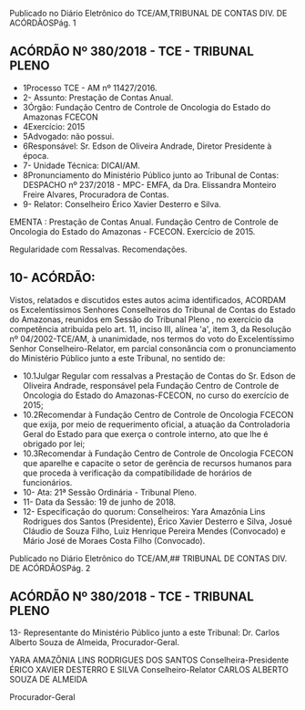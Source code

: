 Publicado  no  Diário Eletrônico do TCE/AM,TRIBUNAL DE CONTAS DIV. DE  ACÓRDÃOSPág. 1

## ACÓRDÃO Nº 380/2018 - TCE - TRIBUNAL PLENO

- 1Processo TCE - AM nº 11427/2016.
- 2- Assunto: Prestação de Contas Anual.
- 3Órgão: Fundação  Centro  de  Controle  de  Oncologia  do  Estado  do  Amazonas  FCECON
- 4Exercício: 2015
- 5Advogado: não possui.
- 6Responsável: Sr. Edson de Oliveira Andrade, Diretor Presidente à época.
- 7- Unidade Técnica: DICAI/AM.
- 8Pronunciamento do Ministério Público junto ao Tribunal de Contas: DESPACHO nº 237/2018 - MPC- EMFA, da Dra. Elissandra Monteiro Freire Alvares, Procuradora de Contas.
- 9- Relator: Conselheiro Érico Xavier Desterro e Silva.

EMENTA : Prestação  de  Contas  Anual.  Fundação Centro  de  Controle  de  Oncologia  do  Estado do Amazonas - FCECON. Exercício de 2015.

Regularidade com Ressalvas. Recomendações.

## 10- ACÓRDÃO:

Vistos, relatados e discutidos estes autos acima identificados, ACORDAM os Excelentíssimos Senhores Conselheiros do Tribunal de Contas do Estado do Amazonas,  reunidos  em  Sessão  do Tribunal  Pleno ,  no  exercício  da  competência atribuída pelo art. 11, inciso III, alínea 'a', item 3, da Resolução nº 04/2002-TCE/AM, à unanimidade, nos termos do voto do Excelentíssimo Senhor Conselheiro-Relator, em parcial consonância com o pronunciamento do Ministério Público junto a este Tribunal, no sentido de:

- 10.1Julgar  Regular  com  ressalvas a  Prestação  de  Contas  do Sr. Edson de Oliveira Andrade, responsável pela Fundação Centro de Controle de Oncologia do Estado do Amazonas-FCECON, no curso do exercício de 2015;
- 10.2Recomendar à  Fundação  Centro  de  Controle  de  Oncologia  FCECON que exija, por meio de requerimento oficial, a atuação da  Controladoria  Geral  do  Estado  para  que  exerça  o  controle interno, ato que lhe é obrigado por lei;
- 10.3Recomendar à  Fundação  Centro  de  Controle  de  Oncologia  FCECON  que  aparelhe  e  capacite  o  setor  de  gerência  de recursos humanos para que proceda à verificação da compatibilidade de horários de funcionários.
- 10- Ata: 21ª Sessão Ordinária - Tribunal Pleno.
- 11- Data da Sessão: 19 de junho de 2018.
- 12- Especificação do quorum: Conselheiros: Yara Amazônia Lins Rodrigues dos Santos (Presidente),  Érico  Xavier  Desterro  e  Silva,  Josué  Cláudio  de  Souza  Filho,  Luiz Henrique Pereira Mendes  (Convocado) e Mário José de Moraes Costa Filho (Convocado).

Publicado  no  Diário Eletrônico do TCE/AM,## TRIBUNAL DE CONTAS DIV. DE  ACÓRDÃOSPág. 2

## ACÓRDÃO Nº 380/2018 - TCE - TRIBUNAL PLENO

13- Representante  do  Ministério  Público  junto  a  este  Tribunal: Dr. Carlos  Alberto Souza de Almeida, Procurador-Geral.

YARA AMAZÔNIA LINS RODRIGUES DOS SANTOS Conselheira-Presidente ÉRICO XAVIER DESTERRO E SILVA Conselheiro-Relator CARLOS ALBERTO SOUZA DE ALMEIDA

Procurador-Geral